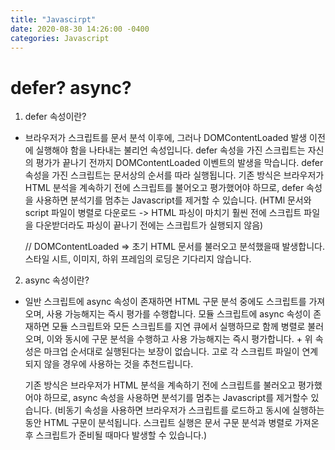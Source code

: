 ```yaml
---
title: "Javascirpt"
date: 2020-08-30 14:26:00 -0400
categories: Javascript
---
```


# defer? async?

1. defer 속성이란?

- 브라우저가 스크립트를 문서 분석 이후에, 그러나 DOMContentLoaded 발생 이전에 실행해야 함을 나타내는 불리언 속성입니다. 
  defer 속성을 가진 스크립트는 자신의 평가가 끝나기 전까지 DOMContentLoaded 이벤트의 발생을 막습니다.
  defer 속성을 가진 스크립트는 문서상의 순서를 따라 실행됩니다.
  기존 방식은 브라우저가 HTML 분석을 계속하기 전에 스크립트를 불어오고 평가했어야 하므로, defer 속성을 사용하면
  분석기를 멈추는 Javascript를 제거할 수 있습니다. 
  (HTMl 문서와 script 파일이 병렬로 다운로드 -> HTML 파싱이 마치기 훨씬 전에 스크립트 파일을 다운받더라도 파싱이 끝나기 전에는 스크립트가 실행되지 않음)
  
  // DOMContentLoaded => 초기 HTML 문서를 불러오고 분석했을때 발생합니다. 스타일 시트, 이미지, 하위 프레임의 로딩은 기다리지 않습니다.

2. async 속성이란?

- 일반 스크립트에 async 속성이 존재하면 HTML 구문 분석 중에도 스크립트를 가져오며, 사용 가능해지는 즉시 평가를 수행합니다.
  모듈 스크립트에 async 속성이 존재하면 모듈 스크립트와 모든 스크립트를 지연 큐에서 실행하므로 함께 병렬로 불러오며, 이와 동시에
  구문 분석을 수행하고 사용 가능해지는 즉시 평가합니다. + 위 속성은 마크업 순서대로 실행된다는 보장이 없습니다. 고로 각 스크립트 파일이 연계되지 않을 경우에 사용하는 것을 추천드립니다.
  
  기존 방식은 브라우저가 HTML 분석을 계속하기 전에 스크립트를 불러오고 평가했어야 하므로, async 속성을 사용하면 분석기를 멈추는 Javascript를 제거할수 있습니다.
  (비동기 속성을 사용하면 브라우저가 스크립트를 로드하고 동시에 실행하는 동안 HTML 구문이 분석됩니다. 스크립트 실행은 문서 구문 분석과 병렬로 가져온 후 스크립트가 준비될 때마다 발생할 수 있습니다.)
  
  
